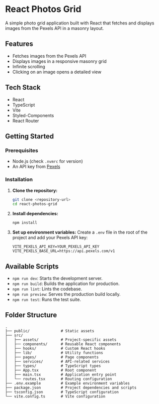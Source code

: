 # React Photos Grid

A simple photo grid application built with React that fetches and displays images from the Pexels API in a masonry layout.

## Features

- Fetches images from the Pexels API
- Displays images in a responsive masonry grid
- Infinite scrolling
- Clicking on an image opens a detailed view

## Tech Stack

- React
- TypeScript
- Vite
- Styled-Components
- React Router

## Getting Started

### Prerequisites

- Node.js (check `.nvmrc` for version)
- An API key from [Pexels](https://www.pexels.com/api/)

### Installation

1.  **Clone the repository:**
    ```bash
    git clone <repository-url>
    cd react-photos-grid
    ```

2.  **Install dependencies:**
    ```bash
    npm install
    ```

3.  **Set up environment variables:**
    Create a `.env` file in the root of the project and add your Pexels API key:
    ```
    VITE_PEXELS_API_KEY=YOUR_PEXELS_API_KEY
    VITE_PEXELS_BASE_URL=https://api.pexels.com/v1
    ```

## Available Scripts

- `npm run dev`: Starts the development server.
- `npm run build`: Builds the application for production.
- `npm run lint`: Lints the codebase.
- `npm run preview`: Serves the production build locally.
- `npm run test`: Runs the test suite.

## Folder Structure

```
.
├── public/              # Static assets
├── src/
│   ├── assets/          # Project-specific assets
│   ├── components/      # Reusable React components
│   ├── hooks/           # Custom React hooks
│   ├── lib/             # Utility functions
│   ├── pages/           # Page components
│   ├── services/        # API-related services
│   ├── types/           # TypeScript types
│   ├── App.tsx          # Root component
│   ├── main.tsx         # Application entry point
│   └── routes.tsx       # Routing configuration
├── .env.example         # Example environment variables
├── package.json         # Project dependencies and scripts
├── tsconfig.json        # TypeScript configuration
└── vite.config.ts       # Vite configuration
```
